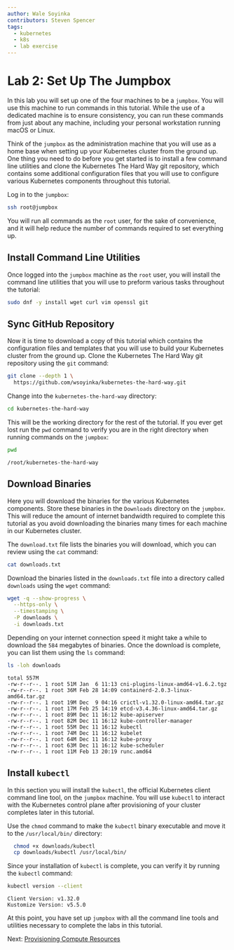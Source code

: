 ```yaml
---
author: Wale Soyinka 
contributors: Steven Spencer
tags:
  - kubernetes
  - k8s
  - lab exercise
---
```


# Lab 2: Set Up The Jumpbox

In this lab you will set up one of the four machines to be a `jumpbox`. You will use this machine to run commands in this tutorial. While the use of a dedicated machine is to ensure consistency, you can run these commands from just about any machine, including your personal workstation running macOS or Linux.

Think of the `jumpbox` as the administration machine that you will use as a home base when setting up your Kubernetes cluster from the ground up. One thing you need to do before you get started is to install a few command line utilities and clone the Kubernetes The Hard Way git repository, which contains some additional configuration files that you will use to configure various Kubernetes components throughout this tutorial.

Log in to the `jumpbox`:

```bash
ssh root@jumpbox
```

You will run all commands as the `root` user, for the sake of convenience, and it will help reduce the number of commands required to set everything up.

## Install Command Line Utilities

Once logged into the `jumpbox` machine as the `root` user, you will install the command line utilities that you will use to preform various tasks throughout the tutorial:

```bash
sudo dnf -y install wget curl vim openssl git
```

## Sync GitHub Repository

Now it is time to download a copy of this tutorial which contains the configuration files and templates that you will use to build your Kubernetes cluster from the ground up. Clone the Kubernetes The Hard Way git repository using the `git` command:

```bash
git clone --depth 1 \
  https://github.com/wsoyinka/kubernetes-the-hard-way.git
```

Change into the `kubernetes-the-hard-way` directory:

```bash
cd kubernetes-the-hard-way
```

This will be the working directory for the rest of the tutorial. If you ever get lost run the `pwd` command to verify you are in the right directory when running commands on the `jumpbox`:

```bash
pwd
```

```text
/root/kubernetes-the-hard-way
```

## Download Binaries

Here you will download the binaries for the various Kubernetes components. Store these binaries in the `Downloads` directory on the `jumpbox`. This will reduce the amount of internet bandwidth required to complete this tutorial as you avoid downloading the binaries many times for each machine in our Kubernetes cluster.

The `download.txt` file lists the binaries you will download, which you can review using the `cat` command:

```bash
cat downloads.txt
```

Download the binaries listed in the `downloads.txt` file into a directory called `downloads` using the `wget` command:

```bash
wget -q --show-progress \
  --https-only \
  --timestamping \
  -P downloads \
  -i downloads.txt
```

Depending on your internet connection speed it might take a while to download the `584` megabytes of binaries. Once the download is complete, you can list them using the `ls` command:

```bash
ls -loh downloads
```

```text
total 557M
-rw-r--r--. 1 root 51M Jan  6 11:13 cni-plugins-linux-amd64-v1.6.2.tgz
-rw-r--r--. 1 root 36M Feb 28 14:09 containerd-2.0.3-linux-amd64.tar.gz
-rw-r--r--. 1 root 19M Dec  9 04:16 crictl-v1.32.0-linux-amd64.tar.gz
-rw-r--r--. 1 root 17M Feb 25 14:19 etcd-v3.4.36-linux-amd64.tar.gz
-rw-r--r--. 1 root 89M Dec 11 16:12 kube-apiserver
-rw-r--r--. 1 root 82M Dec 11 16:12 kube-controller-manager
-rw-r--r--. 1 root 55M Dec 11 16:12 kubectl
-rw-r--r--. 1 root 74M Dec 11 16:12 kubelet
-rw-r--r--. 1 root 64M Dec 11 16:12 kube-proxy
-rw-r--r--. 1 root 63M Dec 11 16:12 kube-scheduler
-rw-r--r--. 1 root 11M Feb 13 20:19 runc.amd64
```

## Install `kubectl`

In this section you will install the `kubectl`, the official Kubernetes client command line tool, on the `jumpbox` machine. You will use `kubectl` to interact with the Kubernetes control plane after provisioning of your cluster completes later in this tutorial.

Use the `chmod` command to make the `kubectl` binary executable and move it to the `/usr/local/bin/` directory:

```bash
  chmod +x downloads/kubectl
  cp downloads/kubectl /usr/local/bin/
```

Since your installation of `kubectl` is complete, you can verify it by running the `kubectl` command:

```bash
kubectl version --client
```

```text
Client Version: v1.32.0
Kustomize Version: v5.5.0
```

At this point, you have set up `jumpbox` with all the command line tools and utilities necessary to complete the labs in this tutorial.

Next: [Provisioning Compute Resources](lab3-compute-resources.md)
